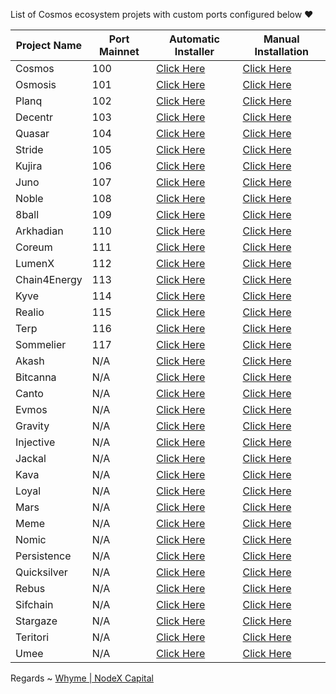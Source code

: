 List of Cosmos ecosystem projets with custom ports configured below ❤



| Project Name | Port Mainnet | Automatic Installer               | Manual Installation|
|--------------|--------------|-----------------------------------|--------------------|
| Cosmos       | 100          | [Click Here](./cosmos/README.md)  |[Click Here](https://nodexcapital.com/mainnet)|
| Osmosis      | 101          | [Click Here](./osmosis/README.md) |[Click Here](https://nodexcapital.com/mainnet)|
| Planq        | 102          | [Click Here](./planq/README.md)   |[Click Here](https://nodexcapital.com/mainnet)|
| Decentr      | 103          | [Click Here](./decentr/README.md) |[Click Here](https://nodexcapital.com/mainnet)|
| Quasar       | 104          | [Click Here](./quasar/README.md)  |[Click Here](https://nodexcapital.com/mainnet)|
| Stride       | 105          | [Click Here](./stride/README.md)  |[Click Here](https://nodexcapital.com/mainnet)|
| Kujira       | 106          | [Click Here](./kujira/README.md)  |[Click Here](https://nodexcapital.com/mainnet)|
| Juno         | 107          | [Click Here](./juno/README.md)    |[Click Here](https://nodexcapital.com/mainnet)|
| Noble        | 108          | [Click Here](./noble/README.md)   |[Click Here](https://nodexcapital.com/mainnet)|
| 8ball        | 109          | [Click Here](./8ball/README.md)   |[Click Here](https://nodexcapital.com/mainnet)|
| Arkhadian    | 110          | [Click Here](./arkhadian/README.md)|[Click Here](https://nodexcapital.com/mainnet)|
| Coreum       | 111          | [Click Here](./coreum/README.md)  |[Click Here](https://nodexcapital.com/mainnet)|
| LumenX       | 112          | [Click Here](./lumenx/README.md)  |[Click Here](https://nodexcapital.com/mainnet)|
| Chain4Energy | 113          | [Click Here](./4energy/README.md) |[Click Here](https://nodexcapital.com/mainnet)|
| Kyve         | 114          | [Click Here](./kyve/README.md)    |[Click Here](https://nodexcapital.com/mainnet)|
| Realio       | 115          | [Click Here](./realio/README.md)   |[Click Here](https://nodexcapital.com/mainnet)|
| Terp         | 116          | [Click Here](./terp/README.md)   |[Click Here](https://nodexcapital.com/mainnet)|
| Sommelier    | 117          | [Click Here](./sommelier/README.md)  |[Click Here](https://nodexcapital.com/mainnet)|
| Akash        | N/A          | [Click Here](./akash/README.md)   |[Click Here](https://nodexcapital.com/mainnet)|
| Bitcanna     | N/A          | [Click Here](./bitcanna/README.md)|[Click Here](https://nodexcapital.com/mainnet)|    
| Canto        | N/A          | [Click Here](./canto/README.md)   |[Click Here](https://nodexcapital.com/mainnet)|         
| Evmos        | N/A          | [Click Here](./evmos/README.md)   |[Click Here](https://nodexcapital.com/mainnet)|
| Gravity      | N/A          | [Click Here](./gravity/README.md) |[Click Here](https://nodexcapital.com/mainnet)|
| Injective    | N/A          | [Click Here](./injective/README.md)|[Click Here](https://nodexcapital.com/mainnet)|
| Jackal       | N/A          | [Click Here](./jackal/README.md)  |[Click Here](https://nodexcapital.com/mainnet)|
| Kava         | N/A          | [Click Here](./kava/README.md)    |[Click Here](https://nodexcapital.com/mainnet)|
| Loyal        | N/A          | [Click Here](./loyal/README.md)   |[Click Here](https://nodexcapital.com/mainnet)|
| Mars         | N/A          | [Click Here](./mars/README.md)    |[Click Here](https://nodexcapital.com/mainnet)|
| Meme         | N/A          | [Click Here](./meme/README.md)    |[Click Here](https://nodexcapital.com/mainnet)|
| Nomic        | N/A          | [Click Here](./nomic/README.md)   |[Click Here](https://nodexcapital.com/mainnet)|
| Persistence  | N/A          | [Click Here](./persistence/README.md)|[Click Here](https://nodexcapital.com/mainnet)|
| Quicksilver  | N/A          | [Click Here](./quicksilver/README.md)|[Click Here](https://nodexcapital.com/mainnet)|
| Rebus        | N/A          | [Click Here](./rebus/README.md)   |[Click Here](https://nodexcapital.com/mainnet)|
| Sifchain     | N/A          | [Click Here](./sifchain/README.md)|[Click Here](https://nodexcapital.com/mainnet)|
| Stargaze     | N/A          | [Click Here](./stargaze/README.md)|[Click Here](https://nodexcapital.com/mainnet)|
| Teritori     | N/A          | [Click Here](./teritori/README.md)|[Click Here](https://nodexcapital.com/mainnet)|
| Umee         | N/A          | [Click Here](./umee/README.md)    |[Click Here](https://nodexcapital.com/mainnet)|



Regards ~ [Whyme | NodeX Capital](https://discord.com/users/928575843641479198)
